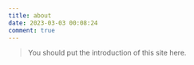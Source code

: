 ```yaml
---
title: about
date: 2023-03-03 00:08:24
comment: true
---
```


> You should put the introduction of this site here.
